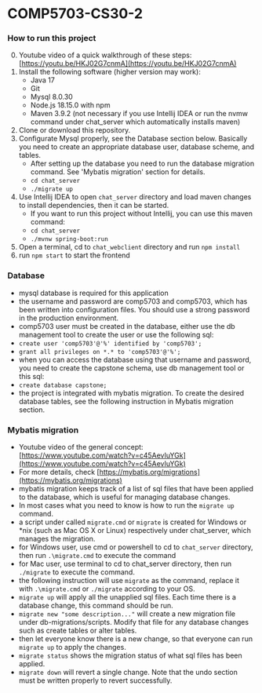 # COMP5703-CS30-2

### How to run this project
0. Youtube video of a quick walkthrough of these steps: [https://youtu.be/HKJ02G7cnmA](https://youtu.be/HKJ02G7cnmA)
1. Install the following software (higher version may work):
    * Java 17
    * Git
    * Mysql 8.0.30
    * Node.js 18.15.0 with npm
    * Maven 3.9.2 (not necessary if you use Intellij IDEA or run the nvmw command under chat_server which automatically installs maven)
2. Clone or download this repository.
3. Configurate Mysql properly, see the Database section below. Basically you need to create an appropriate database user, database scheme, and tables.
    * After setting up the database you need to run the database migration command. See 'Mybatis migration' section for details.
    * `cd chat_server`
    * `./migrate up`
4. Use Intellij IDEA to open `chat_server` directory and load maven changes to install dependencies, then it can be started.
    * If you want to run this project without Intellij, you can use this maven command:
    * `cd chat_server`
    * `./mvnw spring-boot:run`
5. Open a terminal, cd to `chat_webclient` directory and run `npm install`
6. run `npm start` to start the frontend

### Database
* mysql database is required for this application
* the username and password are comp5703 and comp5703, which has been written into configuration files. You should use a strong password in the production environment.
* comp5703 user must be created in the database, either use the db management tool to create the user or use the following sql:
* `create user 'comp5703'@'%' identified by 'comp5703';`
* `grant all privileges on *.* to 'comp5703'@'%';`
* when you can access the database using that username and password, you need to create the capstone schema, use db management tool or this sql:
* `create database capstone;`
* the project is integrated with mybatis migration. To create the desired database tables, see the following instruction in Mybatis migration section.

### Mybatis migration
* Youtube video of the general concept: [https://www.youtube.com/watch?v=c45AevIuYGk](https://www.youtube.com/watch?v=c45AevIuYGk)
* For more details, check [https://mybatis.org/migrations](https://mybatis.org/migrations)
* mybatis migration keeps track of a list of sql files that have been applied to the database, which is useful for managing database changes.
* In most cases what you need to know is how to run the `migrate up` command.
* a script under called `migrate.cmd` or `migrate` is created for Windows or *nix (such as Mac OS X or Linux) respectively under chat_server, which manages the migration.
* for Windows user, use cmd or powershell to cd to `chat_server` directory, then run `.\migrate.cmd` to execute the command
* for Mac user, use terminal to cd to chat_server directory, then run `./migrate` to execute the command.
* the following instruction will use `migrate` as the command, replace it with `.\migrate.cmd` or `./migrate` according to your OS.
* `migrate up` will apply all the unapplied sql files. Each time there is a database change, this command should be run.
* `migrate new "some description..."` will create a new migration file under db-migrations/scripts. Modify that file for any database changes such as create tables or alter tables.
* then let everyone know there is a new change, so that everyone can run `migrate up` to apply the changes.
* `migrate status` shows the migration status of what sql files has been applied.
* `migrate down` will revert a single change. Note that the undo section must be written properly to revert successfully.
